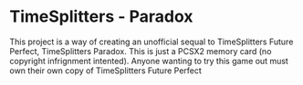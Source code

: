 # TimeSplitters - Paradox
This project is a way of creating an unofficial sequal to TimeSplitters Future Perfect, TimeSplitters Paradox. This is just a PCSX2 memory card (no copyright infrignment intented). Anyone wanting to try this game out must own their own copy of TimeSplitters Future Perfect
